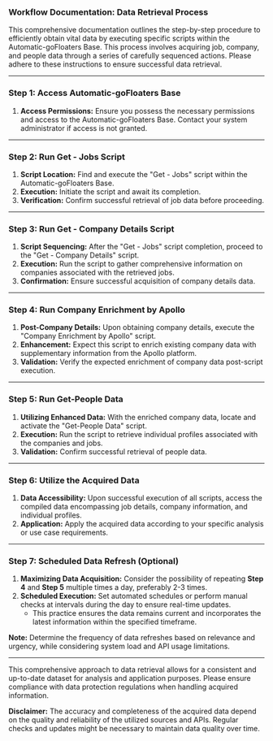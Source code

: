 ### Workflow Documentation: Data Retrieval Process

This comprehensive documentation outlines the step-by-step procedure to efficiently obtain vital data by executing specific scripts within the Automatic-goFloaters Base. This process involves acquiring job, company, and people data through a series of carefully sequenced actions. Please adhere to these instructions to ensure successful data retrieval.

---

### Step 1: Access Automatic-goFloaters Base

1. **Access Permissions:** Ensure you possess the necessary permissions and access to the Automatic-goFloaters Base. Contact your system administrator if access is not granted.

---

### Step 2: Run Get - Jobs Script

1. **Script Location:** Find and execute the "Get - Jobs" script within the Automatic-goFloaters Base.
2. **Execution:** Initiate the script and await its completion.
3. **Verification:** Confirm successful retrieval of job data before proceeding.

---

### Step 3: Run Get - Company Details Script

1. **Script Sequencing:** After the "Get - Jobs" script completion, proceed to the "Get - Company Details" script.
2. **Execution:** Run the script to gather comprehensive information on companies associated with the retrieved jobs.
3. **Confirmation:** Ensure successful acquisition of company details data.

---

### Step 4: Run Company Enrichment by Apollo

1. **Post-Company Details:** Upon obtaining company details, execute the "Company Enrichment by Apollo" script.
2. **Enhancement:** Expect this script to enrich existing company data with supplementary information from the Apollo platform.
3. **Validation:** Verify the expected enrichment of company data post-script execution.

---

### Step 5: Run Get-People Data

1. **Utilizing Enhanced Data:** With the enriched company data, locate and activate the "Get-People Data" script.
2. **Execution:** Run the script to retrieve individual profiles associated with the companies and jobs.
3. **Validation:** Confirm successful retrieval of people data.

---

### Step 6: Utilize the Acquired Data

1. **Data Accessibility:** Upon successful execution of all scripts, access the compiled data encompassing job details, company information, and individual profiles.
2. **Application:** Apply the acquired data according to your specific analysis or use case requirements.

---

### Step 7: Scheduled Data Refresh (Optional)

1. **Maximizing Data Acquisition:** Consider the possibility of repeating **Step 4** and **Step 5** multiple times a day, preferably 2-3 times.
2. **Scheduled Execution:** Set automated schedules or perform manual checks at intervals during the day to ensure real-time updates.
   - This practice ensures the data remains current and incorporates the latest information within the specified timeframe.

**Note:** Determine the frequency of data refreshes based on relevance and urgency, while considering system load and API usage limitations.

---

This comprehensive approach to data retrieval allows for a consistent and up-to-date dataset for analysis and application purposes. Please ensure compliance with data protection regulations when handling acquired information.

**Disclaimer:** The accuracy and completeness of the acquired data depend on the quality and reliability of the utilized sources and APIs. Regular checks and updates might be necessary to maintain data quality over time.